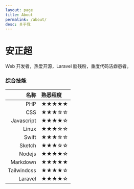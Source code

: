 ```yaml
---
layout: page
title: About
permalink: /about/
desc: 关于我
---
```


安正超
===
Web 开发者，热爱开源，Laravel 脑残粉，重度代码洁癖患者。

### 综合技能

| 名称 | 熟悉程度
|--:|:--|
| PHP | ★★★★★ |
| CSS | ★★★☆☆ |
| Javascript | ★★★★☆ |
| Linux | ★★★☆☆ |
| Swift | ★★★☆☆ |
| Sketch | ★★★☆☆ |
| Nodejs | ★★★★☆ |
| Markdown | ★★★★★ |
| Tailwindcss | ★★★★☆ |
| Laravel | ★★★★☆ |

